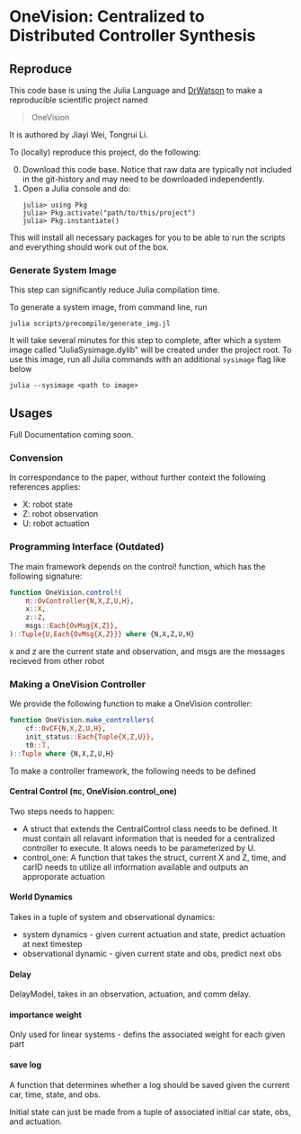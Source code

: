 # OneVision: Centralized  to  Distributed  Controller  Synthesis


## Reproduce
This code base is using the Julia Language and [DrWatson](https://juliadynamics.github.io/DrWatson.jl/stable/)
to make a reproducible scientific project named
> OneVision

It is authored by Jiayi Wei, Tongrui Li.

To (locally) reproduce this project, do the following:

0. Download this code base. Notice that raw data are typically not included in the
   git-history and may need to be downloaded independently.
1. Open a Julia console and do:
   ```
   julia> using Pkg
   julia> Pkg.activate("path/to/this/project")
   julia> Pkg.instantiate()
   ```

This will install all necessary packages for you to be able to run the scripts and
everything should work out of the box.


### Generate System Image
This step can significantly reduce Julia compilation time.

To generate a system image, from command line, run
```
julia scripts/precompile/generate_img.jl
```
It will take several minutes for this step to complete, after which a system image called "JuliaSysimage.dylib" will be created under the project root. To use this image, run all Julia commands with an additional `sysimage` flag like below
```
julia --sysimage <path to image>
```

## Usages
Full Documentation coming soon.

### Convension
In correspondance to the paper, without further context the following references applies:
- X: robot state
- Z: robot observation
- U: robot actuation


### Programming Interface (Outdated)
The main framework depends on the control! function, which has the following signature:
```julia
function OneVision.control!(
    π::OvController{N,X,Z,U,H},
    x::X,
    z::Z,
    msgs::Each{OvMsg{X,Z}},
)::Tuple{U,Each{OvMsg{X,Z}}} where {N,X,Z,U,H}
```

x and z are the current state and observation, and msgs are the messages recieved from other robot

### Making a OneVision Controller
We provide the following function to make a OneVision controller:
```julia
function OneVision.make_controllers(
    cf::OvCF{N,X,Z,U,H},
    init_status::Each{Tuple{X,Z,U}},
    t0::𝕋,
)::Tuple where {N,X,Z,U,H}
```

To make a controller framework, the following needs to be defined
#### Central Control (πc, OneVision.control_one)
Two steps needs to happen:
- A struct that extends the CentralControl class needs to be defined. It must contain all relavant information that is needed for a centralized controller to execute. It alows needs to be parameterized by U.
- control_one: A function that takes the struct, current X and Z, time, and carID needs to utilize all information available and outputs an approporate actuation


####  World Dynamics
Takes in a tuple of system and observational dynamics:
- system dynamics - given current actuation and state, predict actuation at next timestep
- observational dynamic - given current state and obs, predict next obs

#### Delay
DelayModel, takes in an observation, actuation, and comm delay.

#### importance weight
Only used for linear systems - defins the associated weight for each given part

#### save log
A function that determines whether a log should be saved given the current car, time, state, and obs. 

Initial state can just be made from a tuple of associated initial car state, obs, and actuation.






